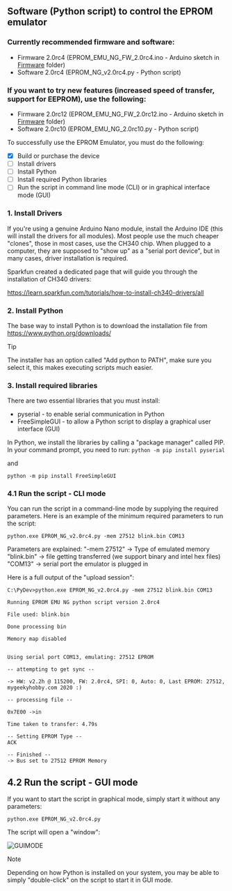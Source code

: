 ## Software (Python script) to control the EPROM emulator

### Currently recommended firmware and software:
* Firmware 2.0rc4 (EPROM_EMU_NG_FW_2.0rc4.ino - Arduino sketch in [Firmware](https://github.com/Kris-Sekula/EPROM-EMU-NG/tree/master/Firmware) folder)
* Software 2.0rc4 (EPROM_NG_v2.0rc4.py - Python script)

### If you want to try new features (increased speed of transfer, support for EEPROM), use the following:
* Firmware 2.0rc12 (EPROM_EMU_NG_FW_2.0rc12.ino - Arduino sketch in [Firmware](https://github.com/Kris-Sekula/EPROM-EMU-NG/tree/master/Firmware) folder)
* Software 2.0rc10 (EPROM_EMU_NG_2.0rc10.py - Python script)

To successfully use the EPROM Emulator, you must do the following:
- [x] Build or purchase the device
- [ ] Install drivers
- [ ] Install Python
- [ ] Install required Python libraries
- [ ] Run the script in command line mode (CLI) or in graphical interface mode (GUI)

### 1. Install Drivers
If you're using a genuine Arduino Nano module, install the Arduino IDE (this will install the drivers for all modules).
Most people use the much cheaper "clones", those in most cases, use the CH340 chip.
When plugged to a computer, they are supposed to "show up" as a "serial port device", but in many cases, driver installation is required. 

Sparkfun created a dedicated page that will guide you through the installation of CH340 drivers:

https://learn.sparkfun.com/tutorials/how-to-install-ch340-drivers/all

### 2. Install Python
The base way to install Python is to download the installation file from https://www.python.org/downloads/

> [!TIP]
> The installer has an option called "Add python<version> to PATH", make sure you select it, this makes executing scripts much easier.

### 3. Install required libraries
There are two essential libraries that you must install:

* pyserial - to enable serial communication in Python
* FreeSimpleGUI - to allow a Python script to display a graphical user interface (GUI)

In Python, we install the libraries by calling a "package manager" called PIP. In your command prompt, you need to run:
```python -m pip install pyserial```

and 

```python -m pip install FreeSimpleGUI```

### 4.1 Run the script - CLI mode
You can run the script in a command-line mode by supplying the required parameters. Here is an example of the minimum required parameters to run the script:

```python.exe EPROM_NG_v2.0rc4.py -mem 27512 blink.bin COM13```

Parameters are explained:
"-mem 27512" -> Type of emulated memory
"blink.bin" -> file getting transferred (we support binary and intel hex files)
"COM13" -> serial port the emulator is plugged in

Here is a full output of the "upload session":
```
C:\PyDev>python.exe EPROM_NG_v2.0rc4.py -mem 27512 blink.bin COM13

Running EPROM EMU NG python script version 2.0rc4

File used: blink.bin

Done processing bin

Memory map disabled


Using serial port COM13, emulating: 27512 EPROM

-- attempting to get sync --

-> HW: v2.2h @ 115200, FW: 2.0rc4, SPI: 0, Auto: 0, Last EPROM: 27512, mygeekyhobby.com 2020 :)

-- processing file --

0x7E00 ->in

Time taken to transfer: 4.79s

-- Setting EPROM Type --
ACK

-- Finished --
-> Bus set to 27512 EPROM Memory
```

## 4.2 Run the script - GUI mode
If you want to start the script in graphical mode, simply start it without any parameters:

```python.exe EPROM_NG_v2.0rc4.py```

The script will open a "window":

![GUIMODE](https://github.com/Kris-Sekula/EPROM-EMU-NG/blob/master/Pictures/running_GUI_mode.JPG)


> [!NOTE]
> Depending on how Python is installed on your system, you may be able to simply "double-click" on the script to start it in GUI mode.






